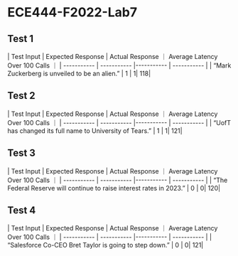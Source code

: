 # ECE444-F2022-Lab7 
## Test 1
| Test Input      | Expected Response | Actual Response ｜ Average Latency Over 100 Calls ｜
| ----------- | ----------- |----------- | ----------- |
| “Mark Zuckerberg is unveiled to be an alien.”     | 1     |   1| 118|

## Test 2
| Test Input      | Expected Response | Actual Response ｜ Average Latency Over 100 Calls ｜
| ----------- | ----------- |----------- | ----------- |
| “UofT has changed its full name to University of Tears.”     | 1     |   1| 121|

## Test 3
| Test Input      | Expected Response | Actual Response ｜ Average Latency Over 100 Calls ｜
| ----------- | ----------- |----------- | ----------- |
| “The Federal Reserve will continue to raise interest rates in 2023.”   | 0     |   0| 120|

## Test 4
| Test Input      | Expected Response | Actual Response ｜ Average Latency Over 100 Calls ｜
| ----------- | ----------- |----------- | ----------- |
| “Salesforce Co-CEO Bret Taylor is going to step down.”   | 0    |   0| 121|



